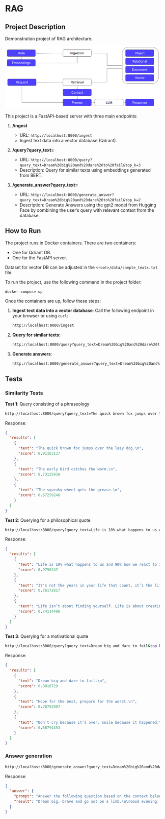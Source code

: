 # RAG

## Project Description

Demonstration project of RAG architecture.  

![img.png](img/img.png)

This project is a FastAPI-based server with three main endpoints:

1. **/ingest**
    - URL: `http://localhost:8000/ingest`
    - Ingest text data into a vector database (Qdrant).

2. **/query?query_text=**
    - URL: `http://localhost:8000/query?query_text=Dream%20big%20and%20dare%20to%20fail&top_k=3`
    - Description: Query for similar texts using embeddings generated from BERT.

3. **/generate_answer?query_text=**
    - URL: `http://localhost:8000/generate_answer?query_text=Dream%20big%20and%20dare%20to%20fail&top_k=2`
    - Description: Generate Answers using the gpt2 model from Hugging Face by combining the user’s query with relevant context from the database.

## How to Run

The project runs in Docker containers. There are two containers:
- One for Qdrant DB.
- One for the FastAPI server.

Dataset for vector DB can be adjusted in the `<root>/data/sample_textx.txt` file.  

To run the project, use the following command in the project folder:

```bash
docker compose up
```

Once the containers are up, follow these steps:

1. **Ingest text data into a vector database**: Call the following endpoint in your browser or using `curl`:
   ```bash
   http://localhost:8000/ingest
   ```

2. **Query for similar texts**:
   ```bash
   http://localhost:8000/query?query_text=Dream%20big%20and%20dare%20to%20fail&top_k=3
   ```

3. **Generate answers**:
   ```bash
   http://localhost:8000/generate_answer?query_text=Dream%20big%20and%20dare%20to%20fail&top_k=2
   ```

## Tests

### Similarity Tests

**Test 1**: Query consisting of a phraseology  
```bash
http://localhost:8000/query?query_text=The quick brown fox jumps over the lazy dog&top_k=3
```

Response:
```json
{
  "results": [
    {
      "text": "The quick brown fox jumps over the lazy dog.\n",
      "score": 0.91103137
    },
    {
      "text": "The early bird catches the worm.\n",
      "score": 0.73135936
    },
    {
      "text": "The squeaky wheel gets the grease.\n",
      "score": 0.67250246
    }
  ]
}
```

**Test 2**: Querying for a philosophical quote  
```bash
http://localhost:8000/query?query_text=Life is 10% what happens to us and 90% how we react to it&top_k=3
```

Response:
```json
{
  "results": [
    {
      "text": "Life is 10% what happens to us and 90% how we react to it.\n",
      "score": 0.9790247
    },
    {
      "text": "It's not the years in your life that count, it’s the life in your years.\n",
      "score": 0.76172817
    },
    {
      "text": "Life isn’t about finding yourself. Life is about creating yourself.\n",
      "score": 0.74114406
    }
  ]
}
```

**Test 3**: Querying for a motivational quote  
```bash
http://localhost:8000/query?query_text=Dream big and dare to fail&top_k=3
```

Response:
```json
{
  "results": [
    {
      "text": "Dream big and dare to fail.\n",
      "score": 0.8016729
    },
    {
      "text": "Hope for the best, prepare for the worst.\n",
      "score": 0.70792997
    },
    {
      "text": "Don’t cry because it’s over, smile because it happened.\n",
      "score": 0.68794453
    }
  ]
}
```

### Answer generation
```bash
http://localhost:8000/generate_answer?query_text=Dream%20big%20and%20dare%20to%20fail&top_k=2
```

Response:
```json
{
  "answer": {
    "prompt": "Answer the following question based on the context below.\n\nContext: Dream big and dare to fail.\n Hope for the best, prepare for the worst.\n\n\nQuestion: Dream big and dare to fail\nAnswer:",
    "result": "Dream big, brave and go out on a limb.\n\nGood evening. I know you like to give me credit for helping you through so much shit. I believe I am in some way responsible for the mess in which you ended, but I"
  }
}
```